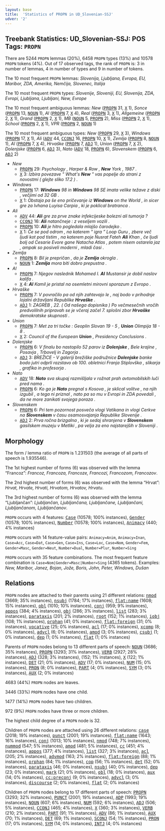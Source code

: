 ```yaml
---
layout: base
title:  'Statistics of PROPN in UD_Slovenian-SSJ'
udver: '2'
---
```


## Treebank Statistics: UD_Slovenian-SSJ: POS Tags: `PROPN`

There are 5244 `PROPN` lemmas (20%), 6458 `PROPN` types (13%) and 10578 `PROPN` tokens (4%).
Out of 17 observed tags, the rank of `PROPN` is: 3 in number of lemmas, 4 in number of types and 9 in number of tokens.

The 10 most frequent `PROPN` lemmas: <em>Slovenija, Ljubljana, Evropa, EU, Maribor, ZDA, Amerika, Nemčija, Slovenec, Italija</em>

The 10 most frequent `PROPN` types:  <em>Slovenije, Sloveniji, EU, Slovenija, ZDA, Evropi, Ljubljana, Ljubljani, New, Evrope</em>

The 10 most frequent ambiguous lemmas: <em>New</em> (<tt><a href="sl_ssj-pos-PROPN.html">PROPN</a></tt> 31, <tt><a href="sl_ssj-pos-X.html">X</a></tt> 1), <em>Sonce</em> (<tt><a href="sl_ssj-pos-PROPN.html">PROPN</a></tt> 13, <tt><a href="sl_ssj-pos-NOUN.html">NOUN</a></tt> 1), <em>Al</em> (<tt><a href="sl_ssj-pos-PROPN.html">PROPN</a></tt> 7, <tt><a href="sl_ssj-pos-X.html">X</a></tt> 4), <em>Real</em> (<tt><a href="sl_ssj-pos-PROPN.html">PROPN</a></tt> 3, <tt><a href="sl_ssj-pos-X.html">X</a></tt> 1), <em>Allgemeine</em> (<tt><a href="sl_ssj-pos-PROPN.html">PROPN</a></tt> 2, <tt><a href="sl_ssj-pos-X.html">X</a></tt> 1), <em>Grand</em> (<tt><a href="sl_ssj-pos-PROPN.html">PROPN</a></tt> 2, <tt><a href="sl_ssj-pos-X.html">X</a></tt> 1), <em>MB</em> (<tt><a href="sl_ssj-pos-NOUN.html">NOUN</a></tt> 5, <tt><a href="sl_ssj-pos-PROPN.html">PROPN</a></tt> 2), <em>Miss</em> (<tt><a href="sl_ssj-pos-PROPN.html">PROPN</a></tt> 2, <tt><a href="sl_ssj-pos-X.html">X</a></tt> 1), <em>School</em> (<tt><a href="sl_ssj-pos-PROPN.html">PROPN</a></tt> 2, <tt><a href="sl_ssj-pos-X.html">X</a></tt> 1), <em>VPR</em> (<tt><a href="sl_ssj-pos-PROPN.html">PROPN</a></tt> 2, <tt><a href="sl_ssj-pos-NOUN.html">NOUN</a></tt> 1)

The 10 most frequent ambiguous types:  <em>New</em> (<tt><a href="sl_ssj-pos-PROPN.html">PROPN</a></tt> 29, <tt><a href="sl_ssj-pos-X.html">X</a></tt> 3), <em>Windows</em> (<tt><a href="sl_ssj-pos-PROPN.html">PROPN</a></tt> 17, <tt><a href="sl_ssj-pos-X.html">X</a></tt> 1), <em>Ali</em> (<tt><a href="sl_ssj-pos-ADV.html">ADV</a></tt> 44, <tt><a href="sl_ssj-pos-CCONJ.html">CCONJ</a></tt> 16, <tt><a href="sl_ssj-pos-PROPN.html">PROPN</a></tt> 10, <tt><a href="sl_ssj-pos-X.html">X</a></tt> 1), <em>Zemlja</em> (<tt><a href="sl_ssj-pos-PROPN.html">PROPN</a></tt> 8, <tt><a href="sl_ssj-pos-NOUN.html">NOUN</a></tt> 1), <em>Al</em> (<tt><a href="sl_ssj-pos-PROPN.html">PROPN</a></tt> 7, <tt><a href="sl_ssj-pos-X.html">X</a></tt> 4), <em>Hrvaške</em> (<tt><a href="sl_ssj-pos-PROPN.html">PROPN</a></tt> 7, <tt><a href="sl_ssj-pos-ADJ.html">ADJ</a></tt> 1), <em>Union</em> (<tt><a href="sl_ssj-pos-PROPN.html">PROPN</a></tt> 7, <tt><a href="sl_ssj-pos-X.html">X</a></tt> 2), <em>Dolenjske</em> (<tt><a href="sl_ssj-pos-PROPN.html">PROPN</a></tt> 6, <tt><a href="sl_ssj-pos-ADJ.html">ADJ</a></tt> 3), <em>Nato</em> (<tt><a href="sl_ssj-pos-ADV.html">ADV</a></tt> 18, <tt><a href="sl_ssj-pos-PROPN.html">PROPN</a></tt> 6), <em>Slovenskem</em> (<tt><a href="sl_ssj-pos-PROPN.html">PROPN</a></tt> 6, <tt><a href="sl_ssj-pos-ADJ.html">ADJ</a></tt> 2)


* <em>New</em>
  * <tt><a href="sl_ssj-pos-PROPN.html">PROPN</a></tt> 29: <em>Psychology , Harper & Row , <b>New</b> York , 1987 .</em>
  * <tt><a href="sl_ssj-pos-X.html">X</a></tt> 3: <em>Izbira povezave " What's <b>New</b> " vas popelje do strani z novostmi ( glejte sliko 17.2 ) .</em>
* <em>Windows</em>
  * <tt><a href="sl_ssj-pos-PROPN.html">PROPN</a></tt> 17: <em><b>Windows</b> 98 in <b>Windows</b> 98 SE imata velike težave z diski , večjimi od 32 GB .</em>
  * <tt><a href="sl_ssj-pos-X.html">X</a></tt> 1: <em>Obstaja pa še eno pričevanje iz <b>Windows</b> on the World , in sicer gre za Ivhana Luyisa Carpia , ki je poklical bratranca .</em>
* <em>Ali</em>
  * <tt><a href="sl_ssj-pos-ADV.html">ADV</a></tt> 44: <em><b>Ali</b> gre za prve znake infekcijeske bolezni ali tumorja ?</em>
  * <tt><a href="sl_ssj-pos-CCONJ.html">CCONJ</a></tt> 16: <em><b>Ali</b> natančneje : z veseljem vozili .</em>
  * <tt><a href="sl_ssj-pos-PROPN.html">PROPN</a></tt> 10: <em><b>Ali</b> je hitro pogledala mlajšo čarodejko .</em>
  * <tt><a href="sl_ssj-pos-X.html">X</a></tt> 1: <em>Če se pod odrom , na katerem “ igra ” Loop Guru , zbere več ljudi kot pod tistim , na katerem poje Nusrat Fateh <b>Ali</b> Khan , če ljudi bolj od Cesarie Evore gane Natacha Atlas , potem nisem ostarela jaz , ampak so posiveli moderni , mladi časi .</em>
* <em>Zemlja</em>
  * <tt><a href="sl_ssj-pos-PROPN.html">PROPN</a></tt> 8: <em>Bil je prepričan , da je <b>Zemlja</b> okrogla .</em>
  * <tt><a href="sl_ssj-pos-NOUN.html">NOUN</a></tt> 1: <em><b>Zemlja</b> mora biti dobro prepustna .</em>
* <em>Al</em>
  * <tt><a href="sl_ssj-pos-PROPN.html">PROPN</a></tt> 7: <em>Njegov naslednik Mohamed I. <b>Al</b> Mustansir je dobil naslov kalifa .</em>
  * <tt><a href="sl_ssj-pos-X.html">X</a></tt> 4: <em><b>Al</b> Kamil je pristal na osemletni mirovni sporazum z Evropo .</em>
* <em>Hrvaške</em>
  * <tt><a href="sl_ssj-pos-PROPN.html">PROPN</a></tt> 7: <em>V povračilo pa od njih zahtevajo le , naj bodo v prihodnje lojalni državljani Republike <b>Hrvaške</b> .</em>
  * <tt><a href="sl_ssj-pos-ADJ.html">ADJ</a></tt> 1: <em>ZAGREB , 22. ( Od našega dopisnika ) Po večmesečnih vročih predvolilnih pripravah se je včeraj začel 7. splošni zbor <b>Hrvaške</b> demokratske skupnosti .</em>
* <em>Union</em>
  * <tt><a href="sl_ssj-pos-PROPN.html">PROPN</a></tt> 7: <em>Met za tri točke : Geoplin Slovan 19 - 5 , <b>Union</b> Olimpija 18 - 8 .</em>
  * <tt><a href="sl_ssj-pos-X.html">X</a></tt> 2: <em>Council of the European <b>Union</b> , Presidency Conclusions .</em>
* <em>Dolenjske</em>
  * <tt><a href="sl_ssj-pos-PROPN.html">PROPN</a></tt> 6: <em>V finalu bo nastopilo 52 parov iz <b>Dolenjske</b> , Bele krajine , Posavja , Trbovelj in Zagorja .</em>
  * <tt><a href="sl_ssj-pos-ADJ.html">ADJ</a></tt> 3: <em>BREŽICE - V galeriji brežiške podružnice <b>Dolenjske</b> banke bodo jutri odprli razstavo ob 100. obletnici Franja Stiplovška , slikarja , grafika in profesorja .</em>
* <em>Nato</em>
  * <tt><a href="sl_ssj-pos-ADV.html">ADV</a></tt> 18: <em><b>Nato</b> sva skupaj razmišljala v rožnat prah avtomobilskih luči pred nama .</em>
  * <tt><a href="sl_ssj-pos-PROPN.html">PROPN</a></tt> 6: <em>Ko ga je <b>Nato</b> pregnal s Kosova , je sklical volitve , na njih izgubil , a tega ni priznal , nato pa so mu v Evropi in ZDA povedali , da ne more zanikati svojega poraza .</em>
* <em>Slovenskem</em>
  * <tt><a href="sl_ssj-pos-PROPN.html">PROPN</a></tt> 6: <em>Pri tem pozornost posveča vlogi Vatikana in vlogi Cerkve na <b>Slovenskem</b> v času osamosvajanja Republike Slovenije .</em>
  * <tt><a href="sl_ssj-pos-ADJ.html">ADJ</a></tt> 2: <em>Prva ročna brizgalna , ki je sedaj shranjena v <b>Slovenskem</b> gasilskem muzeju v Metliki , pa velja za eno najstarejših v Sloveniji .</em>

## Morphology

The form / lemma ratio of `PROPN` is 1.231503 (the average of all parts of speech is 1.935546).

The 1st highest number of forms (6) was observed with the lemma “Francoz”: <em>Francoz, Francoza, Francoze, Francozi, Francozom, Francozov</em>.

The 2nd highest number of forms (6) was observed with the lemma “Hrvat”: <em>Hrvat, Hrvate, Hrvati, Hrvatom, Hrvatov, Hrvatu</em>.

The 3rd highest number of forms (6) was observed with the lemma “Ljubljančan”: <em>Ljubljančan, Ljubljančana, Ljubljančane, Ljubljančani, Ljubljančanom, Ljubljančanov</em>.

`PROPN` occurs with 4 features: <tt><a href="sl_ssj-feat-Case.html">Case</a></tt> (10578; 100% instances), <tt><a href="sl_ssj-feat-Gender.html">Gender</a></tt> (10578; 100% instances), <tt><a href="sl_ssj-feat-Number.html">Number</a></tt> (10578; 100% instances), <tt><a href="sl_ssj-feat-Animacy.html">Animacy</a></tt> (440; 4% instances)

`PROPN` occurs with 14 feature-value pairs: `Animacy=Anim`, `Animacy=Inan`, `Case=Acc`, `Case=Dat`, `Case=Gen`, `Case=Ins`, `Case=Loc`, `Case=Nom`, `Gender=Fem`, `Gender=Masc`, `Gender=Neut`, `Number=Dual`, `Number=Plur`, `Number=Sing`

`PROPN` occurs with 35 feature combinations.
The most frequent feature combination is `Case=Nom|Gender=Masc|Number=Sing` (4365 tokens).
Examples: <em>New, Maribor, Janez, Bojan, Jože, Boris, John, Peter, Windows, Dušan</em>


## Relations

`PROPN` nodes are attached to their parents using 21 different relations: <tt><a href="sl_ssj-dep-nmod.html">nmod</a></tt> (3669; 35% instances), <tt><a href="sl_ssj-dep-nsubj.html">nsubj</a></tt> (1784; 17% instances), <tt><a href="sl_ssj-dep-flat-name.html">flat:name</a></tt> (1608; 15% instances), <tt><a href="sl_ssj-dep-obl.html">obl</a></tt> (1010; 10% instances), <tt><a href="sl_ssj-dep-conj.html">conj</a></tt> (959; 9% instances), <tt><a href="sl_ssj-dep-appos.html">appos</a></tt> (384; 4% instances), <tt><a href="sl_ssj-dep-obj.html">obj</a></tt> (286; 3% instances), <tt><a href="sl_ssj-dep-list.html">list</a></tt> (283; 3% instances), <tt><a href="sl_ssj-dep-parataxis.html">parataxis</a></tt> (201; 2% instances), <tt><a href="sl_ssj-dep-root.html">root</a></tt> (152; 1% instances), <tt><a href="sl_ssj-dep-iobj.html">iobj</a></tt> (108; 1% instances), <tt><a href="sl_ssj-dep-orphan.html">orphan</a></tt> (41; 0% instances), <tt><a href="sl_ssj-dep-flat-foreign.html">flat:foreign</a></tt> (31; 0% instances), <tt><a href="sl_ssj-dep-vocative.html">vocative</a></tt> (25; 0% instances), <tt><a href="sl_ssj-dep-acl.html">acl</a></tt> (17; 0% instances), <tt><a href="sl_ssj-dep-xcomp.html">xcomp</a></tt> (8; 0% instances), <tt><a href="sl_ssj-dep-advcl.html">advcl</a></tt> (6; 0% instances), <tt><a href="sl_ssj-dep-amod.html">amod</a></tt> (3; 0% instances), <tt><a href="sl_ssj-dep-csubj.html">csubj</a></tt> (1; 0% instances), <tt><a href="sl_ssj-dep-dep.html">dep</a></tt> (1; 0% instances), <tt><a href="sl_ssj-dep-flat.html">flat</a></tt> (1; 0% instances)

Parents of `PROPN` nodes belong to 13 different parts of speech: <tt><a href="sl_ssj-pos-NOUN.html">NOUN</a></tt> (3686; 35% instances), <tt><a href="sl_ssj-pos-PROPN.html">PROPN</a></tt> (3293; 31% instances), <tt><a href="sl_ssj-pos-VERB.html">VERB</a></tt> (2927; 28% instances), <tt><a href="sl_ssj-pos-ADJ.html">ADJ</a></tt> (328; 3% instances),  (152; 1% instances), <tt><a href="sl_ssj-pos-X.html">X</a></tt> (122; 1% instances), <tt><a href="sl_ssj-pos-DET.html">DET</a></tt> (21; 0% instances), <tt><a href="sl_ssj-pos-ADV.html">ADV</a></tt> (17; 0% instances), <tt><a href="sl_ssj-pos-NUM.html">NUM</a></tt> (15; 0% instances), <tt><a href="sl_ssj-pos-PRON.html">PRON</a></tt> (8; 0% instances), <tt><a href="sl_ssj-pos-PART.html">PART</a></tt> (4; 0% instances), <tt><a href="sl_ssj-pos-SYM.html">SYM</a></tt> (3; 0% instances), <tt><a href="sl_ssj-pos-AUX.html">AUX</a></tt> (2; 0% instances)

4683 (44%) `PROPN` nodes are leaves.

3446 (33%) `PROPN` nodes have one child.

1477 (14%) `PROPN` nodes have two children.

972 (9%) `PROPN` nodes have three or more children.

The highest child degree of a `PROPN` node is 32.

Children of `PROPN` nodes are attached using 26 different relations: <tt><a href="sl_ssj-dep-case.html">case</a></tt> (2018; 19% instances), <tt><a href="sl_ssj-dep-punct.html">punct</a></tt> (2001; 19% instances), <tt><a href="sl_ssj-dep-flat-name.html">flat:name</a></tt> (1643; 16% instances), <tt><a href="sl_ssj-dep-conj.html">conj</a></tt> (1013; 10% instances), <tt><a href="sl_ssj-dep-nmod.html">nmod</a></tt> (748; 7% instances), <tt><a href="sl_ssj-dep-nummod.html">nummod</a></tt> (547; 5% instances), <tt><a href="sl_ssj-dep-amod.html">amod</a></tt> (481; 5% instances), <tt><a href="sl_ssj-dep-cc.html">cc</a></tt> (451; 4% instances), <tt><a href="sl_ssj-dep-appos.html">appos</a></tt> (377; 4% instances), <tt><a href="sl_ssj-dep-list.html">list</a></tt> (327; 3% instances), <tt><a href="sl_ssj-dep-acl.html">acl</a></tt> (205; 2% instances), <tt><a href="sl_ssj-dep-advmod.html">advmod</a></tt> (163; 2% instances), <tt><a href="sl_ssj-dep-flat-foreign.html">flat:foreign</a></tt> (88; 1% instances), <tt><a href="sl_ssj-dep-orphan.html">orphan</a></tt> (84; 1% instances), <tt><a href="sl_ssj-dep-cop.html">cop</a></tt> (56; 1% instances), <tt><a href="sl_ssj-dep-det.html">det</a></tt> (52; 0% instances), <tt><a href="sl_ssj-dep-parataxis.html">parataxis</a></tt> (46; 0% instances), <tt><a href="sl_ssj-dep-nsubj.html">nsubj</a></tt> (40; 0% instances), <tt><a href="sl_ssj-dep-dep.html">dep</a></tt> (23; 0% instances), <tt><a href="sl_ssj-dep-mark.html">mark</a></tt> (21; 0% instances), <tt><a href="sl_ssj-dep-obl.html">obl</a></tt> (18; 0% instances), <tt><a href="sl_ssj-dep-aux.html">aux</a></tt> (14; 0% instances), <tt><a href="sl_ssj-dep-cc-preconj.html">cc:preconj</a></tt> (9; 0% instances), <tt><a href="sl_ssj-dep-advcl.html">advcl</a></tt> (3; 0% instances), <tt><a href="sl_ssj-dep-discourse.html">discourse</a></tt> (2; 0% instances), <tt><a href="sl_ssj-dep-flat.html">flat</a></tt> (2; 0% instances)

Children of `PROPN` nodes belong to 17 different parts of speech: <tt><a href="sl_ssj-pos-PROPN.html">PROPN</a></tt> (3293; 32% instances), <tt><a href="sl_ssj-pos-PUNCT.html">PUNCT</a></tt> (2001; 19% instances), <tt><a href="sl_ssj-pos-ADP.html">ADP</a></tt> (1993; 19% instances), <tt><a href="sl_ssj-pos-NOUN.html">NOUN</a></tt> (607; 6% instances), <tt><a href="sl_ssj-pos-NUM.html">NUM</a></tt> (592; 6% instances), <tt><a href="sl_ssj-pos-ADJ.html">ADJ</a></tt> (506; 5% instances), <tt><a href="sl_ssj-pos-CCONJ.html">CCONJ</a></tt> (465; 4% instances), <tt><a href="sl_ssj-pos-X.html">X</a></tt> (360; 3% instances), <tt><a href="sl_ssj-pos-VERB.html">VERB</a></tt> (210; 2% instances), <tt><a href="sl_ssj-pos-PART.html">PART</a></tt> (91; 1% instances), <tt><a href="sl_ssj-pos-ADV.html">ADV</a></tt> (86; 1% instances), <tt><a href="sl_ssj-pos-AUX.html">AUX</a></tt> (70; 1% instances), <tt><a href="sl_ssj-pos-DET.html">DET</a></tt> (69; 1% instances), <tt><a href="sl_ssj-pos-SCONJ.html">SCONJ</a></tt> (54; 1% instances), <tt><a href="sl_ssj-pos-PRON.html">PRON</a></tt> (17; 0% instances), <tt><a href="sl_ssj-pos-SYM.html">SYM</a></tt> (14; 0% instances), <tt><a href="sl_ssj-pos-INTJ.html">INTJ</a></tt> (4; 0% instances)

